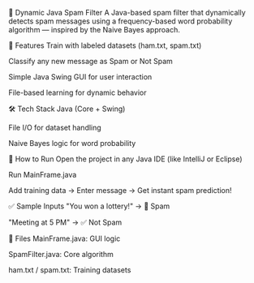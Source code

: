 📧 Dynamic Java Spam Filter
A Java-based spam filter that dynamically detects spam messages using a frequency-based word probability algorithm — inspired by the Naive Bayes approach.

🚀 Features
Train with labeled datasets (ham.txt, spam.txt)

Classify any new message as Spam or Not Spam

Simple Java Swing GUI for user interaction

File-based learning for dynamic behavior

🛠️ Tech Stack
Java (Core + Swing)

File I/O for dataset handling

Naive Bayes logic for word probability

📂 How to Run
Open the project in any Java IDE (like IntelliJ or Eclipse)

Run MainFrame.java

Add training data → Enter message → Get instant spam prediction!

✅ Sample Inputs
"You won a lottery!" → 🛑 Spam

"Meeting at 5 PM" → ✅ Not Spam

📄 Files
MainFrame.java: GUI logic

SpamFilter.java: Core algorithm

ham.txt / spam.txt: Training datasets
